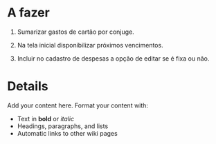 # A fazer #

1. Sumarizar gastos de cartão por conjuge.

2. Na tela inicial disponibilizar próximos vencimentos.

3. Incluir no cadastro de despesas a opção de editar se é fixa ou não.

# Details #

Add your content here.  Format your content with:
  * Text in **bold** or _italic_
  * Headings, paragraphs, and lists
  * Automatic links to other wiki pages